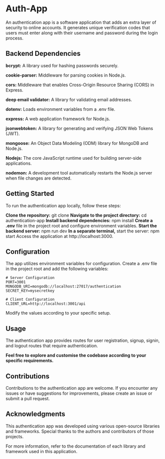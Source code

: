 # Auth-App
An authentication app is a software application that adds an extra layer of security to online accounts. It generates unique verification codes that users must enter along with their username and password during the login process. 
## Backend Dependencies
**bcrypt:** A library used for hashing passwords securely.

**cookie-parser:** Middleware for parsing cookies in Node.js.

**cors:** Middleware that enables Cross-Origin Resource Sharing (CORS) in Express.

**deep email validator:** A library for validating email addresses.

**dotenv:** Loads environment variables from a .env file.

**express:** A web application framework for Node.js.

**jsonwebtoken:** A library for generating and verifying JSON Web Tokens (JWT).

**mongoose:** An Object Data Modeling (ODM) library for MongoDB and Node.js.

**Nodejs:** The core JavaScript runtime used for building server-side applications.

**nodemon:** A development tool automatically restarts the Node.js server when file changes are detected.


## Getting Started
To run the authentication app locally, follow these steps:

**Clone the repository:** git clone <repository-url>
**Navigate to the project directory:** cd authentication-app
**Install backend dependencies:** npm install
**Create a .env** file in the project root and configure environment variables.
**Start the backend server:** npm run dev
**In a separate terminal,** start the server:  npm start
Access the application at http://localhost:3000.

## Configuration
The app utilizes environment variables for configuration. Create a .env file in the project root and add the following variables:
```
# Server Configuration
PORT=3001
MONGODB_URI=mongodb://localhost:27017/authentication
SECRET_KEY=mysecretkey

# Client Configuration
CLIENT_URL=http://localhost:3001/api
```
Modify the values according to your specific setup.

## Usage
The authentication app provides routes for user registration, signup, signin, and logout routes that require authentication. 

**Feel free to explore and customise the codebase according to your specific requirements.**

## Contributions
Contributions to the authentication app are welcome. If you encounter any issues or have suggestions for improvements, please create an issue or submit a pull request.

## Acknowledgments
This authentication app was developed using various open-source libraries and frameworks. Special thanks to the authors and contributors of those projects.

For more information, refer to the documentation of each library and framework used in this application.
